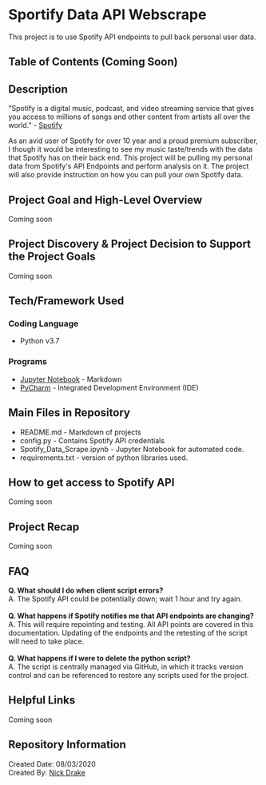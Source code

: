 

# Sportify Data API Webscrape
This project is to use Spotify API endpoints to pull back personal user data.

## Table of Contents (Coming Soon)

## Description
"Spotify is a digital music, podcast, and video streaming service that gives you access to millions of songs and other content from artists all over the world." - [Spotify](https://support.spotify.com/us/using_spotify/getting_started/what-is-spotify/)

As an avid user of Spotify for over 10 year and a proud premium subscriber, I though it would be interesting to see my music taste/trends with the data that Spotify has on their back end. This project will be pulling my personal data from Spotify's API Endpoints and perform analysis on it. The project will also provide instruction on how you can pull your own Spotify data.

## Project Goal and High-Level Overview
Coming soon
## Project Discovery & Project Decision to Support the Project Goals
Coming soon
## Tech/Framework Used

### Coding Language
- Python v3.7



### Programs
- [Jupyter Notebook](https://jupyter.org/) - Markdown
- [PyCharm](https://www.jetbrains.com/pycharm/) - Integrated Development Environment (IDE)

## Main Files in Repository
- README.md - Markdown of projects
- config.py - Contains Spotify API credentials
- Spotify_Data_Scrape.ipynb - Jupyter Notebook for automated code.
- requirements.txt - version of python libraries used.

## How to get access to Spotify API
Coming soon

## Project Recap
Coming soon
## FAQ
**Q. What should I do when client script errors?**
<br/>
A. The Spotify API could be potentially down; wait 1 hour and try again.
<br/>
<br/>
**Q. What happens if Spotify notifies me that API endpoints are changing?**
<br/>
A. This will require repointing and testing.
All API points are covered in this documentation.
Updating of the endpoints and the retesting of the script will need to take place.
<br/>
<br/>
**Q. What happens if I were to delete the python script?**
<br/>
A. The script is centrally managed via GitHub, in which it tracks version control
and can be referenced to restore any scripts used for the project.

## Helpful Links
Coming soon

## Repository Information
Created Date: 08/03/2020 <br/>
Created By: [Nick Drake](mailto:nick@drakedata.io) <br/>
